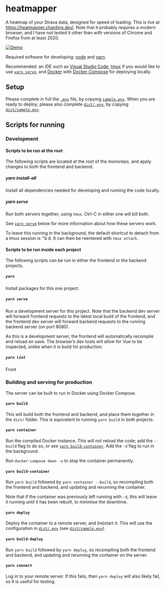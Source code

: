# heatmapper

A heatmap of your Strava data, designed for speed of loading.
This is live at https://heatmapper.charding.dev/.
Note that it probably requires a modern browser, and I have not tested it other than with versions of Chrome and Firefox from at least 2020.

[![Demo](https://user-images.githubusercontent.com/8607022/106386528-50cd2800-63cd-11eb-97b5-f2bb59162c35.png)](https://heatmapper.charding.dev/)

Required software for developing: [node](https://nodejs.org/en/download/) and [yarn](https://yarnpkg.com/en/docs/install/).

Recommended: an IDE such as [Visual Studio Code](https://code.visualstudio.com/), [tmux](https://github.com/tmux/tmux/wiki) if you would like to use [`yarn serve`](#yarn-serve), and [Docker](https://www.docker.com/products/docker-desktop) with [Docker Compose](https://docs.docker.com/compose/) for deploying locally.

## Setup

Please complete in full the [`.env`](.env) file, by copying [`sample.env`](sample.env).
When you are ready to deploy, please also complete [`dist/.env`](dist/.env), by copying [`dist/sample.env`](dist/sample.env).

## Scripts for running

### Development

#### Scripts to be run at the root

The following scripts are located at the root of the monorepo, and apply changes to both the frontend and backend.

##### yarn install-all

Install all dependencies needed for developing and running the code locally.

##### yarn serve

Run both servers together, using `tmux`.
Ctrl-C in either one will kill both.

See [`yarn serve`](#yarn-serve-1) below for more information about how these servers work.

To leave this running in the background, the default shortcut to detach from a tmux session is <kbd>^b</kbd> <kbd>d</kbd>.
It can then be reentered with `tmux attach`.

#### Scripts to be run inside each project

The following scripts can be run in either the frontend or the backend projects.

##### `yarn`

Install packages for this one project.

##### `yarn serve`

Run a development server for this project.
Note that the backend dev server will forward frontend requests to the latest local build of the frontend, and the frontend dev server will forward backend requests to the running backend server (on port 8080).

As this is a development server, the frontend will automatically recompile and reload on save.
The browser’s dev tools will allow for Vue to be inspected, unlike when it is build for production.

##### `yarn lint`

Front

### Building and serving for production

The server can be built to run in Docker using Docker Compose.

#### `yarn build`

This will build both the frontend and backend, and place them together in the `dist/` folder.
This is equivalent to running `yarn build` in both projects.

#### `yarn container`

Run the compiled Docker instance.
This will not reload the code; add the `--build` flag to do so, or see [`yarn build-container`](#yarn-build-container).
Add the `-d` flag to run in the background.

Run `docker-compose down -v` to stop the container permanently.

#### `yarn build-container`

Run `yarn build` followed by `yarn container --build`, so recompiling both the frontend and backend, and updating and rerunning the container.

Note that if the container was previously left running with `-d`, this will leave it running until it has been rebuilt, to minimise the downtime.

#### `yarn deploy`

Deploy the container to a remote server, and (re)start it.
This will use the configuration in [`dist/.env`](dist/.env) (see [`dist/sample.env`](dist/sample.env)).

#### `yarn build-deploy`

Run `yarn build` followed by `yarn deploy`, so recompiling both the frontend and backend, and updating and rerunning the container on the server.

#### `yarn connect`

Log in to your remote server.
If this fails, then `yarn deploy` will also likely fail, so it is useful for testing.
